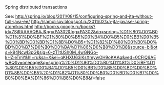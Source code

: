 Spring distributed transactions

See:
http://spring.io/blog/2011/08/15/configuring-spring-and-jta-without-full-java-ee/
http://samolisov.blogspot.ru/2011/02/xa-jta-javase-spring-atomikos.html
http://books.google.ru/books?id=7SjRAAAAQBAJ&pg=PA302&lpg=PA302&dq=spring+%D1%80%D0%B0%D1%81%D0%BF%D1%80%D0%B5%D0%B4%D0%B5%D0%BB%D0%B5%D0%BD%D0%BD%D1%8B%D0%B5+%D1%82%D1%80%D0%B0%D0%BD%D0%B7%D0%B0%D0%BA%D1%86%D0%B8%D0%B8&source=bl&ots=k84NcwI3pG&sig=6-zT1tUSh0M_4wGNGo-kHZjeTmY&hl=ru&sa=X&ei=qKHXU63iKsXmywOH9oKAAg&ved=0CFIQ6AEwBQ#v=onepage&q=spring%20%D1%80%D0%B0%D1%81%D0%BF%D1%80%D0%B5%D0%B4%D0%B5%D0%BB%D0%B5%D0%BD%D0%BD%D1%8B%D0%B5%20%D1%82%D1%80%D0%B0%D0%BD%D0%B7%D0%B0%D0%BA%D1%86%D0%B8%D0%B8&f=false